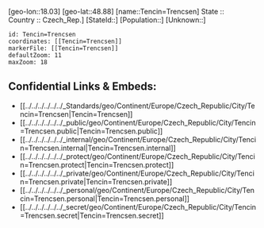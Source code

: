 ﻿---
location: [48.88,18.03] 
mapzoom: [7,12] 
mapmarker: city 
type: City
tags:
- geo/City


SpocWebEntityId: 34809
isDeleted: false
confidential: public

---
[geo-lon::18.03] 
[geo-lat::48.88] 
[name::Tencin=Trencsen] 
State ::  
Country :: Czech_Rep.] 
[StateId::] 
[Population::] 
[Unknown::] 


```leaflet
id: Tencin=Trencsen
coordinates: [[Tencin=Trencsen]] 
markerFile: [[Tencin=Trencsen]] 
defaultZoom: 11 
maxZoom: 18
```


## Confidential Links & Embeds: 
- [[../../../../../../_Standards/geo/Continent/Europe/Czech_Republic/City/Tencin=Trencsen|Tencin=Trencsen]] 
- [[../../../../../../_public/geo/Continent/Europe/Czech_Republic/City/Tencin=Trencsen.public|Tencin=Trencsen.public]] 
- [[../../../../../../_internal/geo/Continent/Europe/Czech_Republic/City/Tencin=Trencsen.internal|Tencin=Trencsen.internal]] 
- [[../../../../../../_protect/geo/Continent/Europe/Czech_Republic/City/Tencin=Trencsen.protect|Tencin=Trencsen.protect]] 
- [[../../../../../../_private/geo/Continent/Europe/Czech_Republic/City/Tencin=Trencsen.private|Tencin=Trencsen.private]] 
- [[../../../../../../_personal/geo/Continent/Europe/Czech_Republic/City/Tencin=Trencsen.personal|Tencin=Trencsen.personal]] 
- [[../../../../../../_secret/geo/Continent/Europe/Czech_Republic/City/Tencin=Trencsen.secret|Tencin=Trencsen.secret]] 
